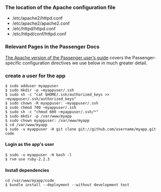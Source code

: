### The location of the Apache configuration file
- /etc/apache2/httpd.conf
- /etc/apache2/apache2.conf
- /etc/httpd/httpd.conf
- /etc/httpd/conf/httpd.conf

### Relevant Pages in the Passenger Docs
[The Apache version of the Passenger user’s guide](http://www.modrails.com/documentation/Users%20guide%20Apache.html) covers the Passenger-specific configuration directives we use below in much greater detail.

### create a user for the app
```shell
$ sudo adduser myappuser
$ sudo mkdir -p ~myappuser/.ssh
$ sudo sh -c "cat $HOME/.ssh/authorized_keys >> ~myappuser/.ssh/authorized_keys"
$ sudo chown -R myappuser: ~myappuser/.ssh
$ sudo chmod 700 ~myappuser/.ssh
$ sudo sh -c "chmod 600 ~myappuser/.ssh/*"
$ sudo mkdir -p /var/www/myapp
$ sudo chown myappuser: /var/www/myapp
$ cd /var/www/myapp
$ sudo -u myappuser -H git clone git://github.com/username/myapp.git code
```
#### Login as the app's user
```shell
$ sudo -u myappuser -H bash -l
$ rvm use ruby-2.2.3
```
#### Install dependencies
```shell
cd /var/www/myapp/code
$ bundle install --deployment --without development test
```
